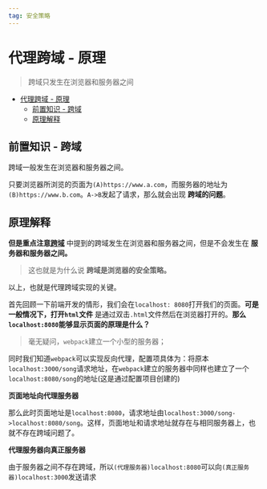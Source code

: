 ```yaml
---
tag: 安全策略
---
```


# 代理跨域 - 原理
> 跨域只发生在浏览器和服务器之间

- [代理跨域 - 原理](#代理跨域---原理)
  - [前置知识 - 跨域](#前置知识---跨域)
  - [原理解释](#原理解释)

## 前置知识 - 跨域

跨域一般发生在浏览器和服务器之间。

只要浏览器所浏览的页面为`(A)https://www.a.com`，而服务器的地址为`(B)https://www.b.com`。`A->B`发起了请求，那么就会出现 **跨域的问题**。

## 原理解释

**但是重点注意[跨域](#前置知识---跨域)** 中提到的跨域发生在浏览器和服务器之间，但是不会发生在 **服务器和服务器之间。**

> 这也就是为什么说 **跨域是浏览器的安全策略。**

以上，也就是代理跨域实现的关键。

首先回顾一下前端开发的情形，我们会在`localhost: 8080`打开我们的页面。**可是一般情况下，打开`html`文件** 是通过双击`.html`文件然后在浏览器打开的。**那么`localhost:8080`能够显示页面的原理是什么？**

> 毫无疑问，`webpack`建立一个小型的服务器；

同时我们知道`webpack`可以实现反向代理，配置项具体为：将原本`localhost:3000/song`请求地址，在`webpack`建立的服务器中同样也建立了一个`localhost:8080/song`的地址(这是通过配置项目创建的)

**页面地址向代理服务器**

那么此时页面地址是`localhost:8080`，请求地址由`localhost:3000/song->localhost:8080/song`。这样，页面地址和请求地址就存在与相同服务器上，也就不存在跨域问题了。

**代理服务器向真正服务器**

由于服务器之间不存在跨域，所以`(代理服务器)localhost:8080`可以向`(真正服务器)localhost:3000`发送请求
